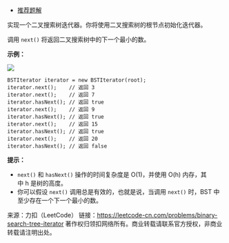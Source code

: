 * [推荐题解](https://leetcode-cn.com/problems/binary-search-tree-iterator/solution/yong-zhan-mo-ni-zhong-xu-bian-li-guo-cheng-by-powc/)

实现一个二叉搜索树迭代器。你将使用二叉搜索树的根节点初始化迭代器。

调用 ```next()``` 将返回二叉搜索树中的下一个最小的数。

**示例：**

![](https://github.com/Zhenghao-Liu/LeetCode_problem-and-solution/blob/master/0173.二叉搜索树迭代器/bst-tree.png)

```
BSTIterator iterator = new BSTIterator(root);
iterator.next();    // 返回 3
iterator.next();    // 返回 7
iterator.hasNext(); // 返回 true
iterator.next();    // 返回 9
iterator.hasNext(); // 返回 true
iterator.next();    // 返回 15
iterator.hasNext(); // 返回 true
iterator.next();    // 返回 20
iterator.hasNext(); // 返回 false
```

**提示：**

* ```next()``` 和 ```hasNext()``` 操作的时间复杂度是 O(1)，并使用 O(h) 内存，其中 h 是树的高度。
* 你可以假设 ```next()``` 调用总是有效的，也就是说，当调用 ```next()``` 时，BST 中至少存在一个下一个最小的数。

来源：力扣（LeetCode）
链接：https://leetcode-cn.com/problems/binary-search-tree-iterator
著作权归领扣网络所有。商业转载请联系官方授权，非商业转载请注明出处。
